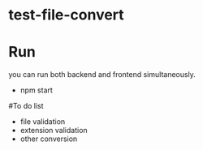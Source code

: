 # test-file-convert

# Run
you can run both backend and frontend simultaneously.
- npm start

#To do list
 - file validation
 - extension validation
 - other conversion
 
